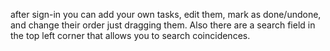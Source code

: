 after sign-in you can add your own tasks, edit them, mark as done/undone, and change their order just dragging them. Also there are a search field in the top left corner that allows you to search coincidences.

